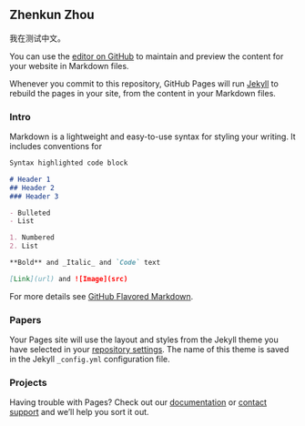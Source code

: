 ## Zhenkun Zhou

我在测试中文。

You can use the [editor on GitHub](https://github.com/zhenkun91/zhenkun91.github.io/edit/master/index.md) to maintain and preview the content for your website in Markdown files.

Whenever you commit to this repository, GitHub Pages will run [Jekyll](https://jekyllrb.com/) to rebuild the pages in your site, from the content in your Markdown files.

### Intro

Markdown is a lightweight and easy-to-use syntax for styling your writing. It includes conventions for

```markdown
Syntax highlighted code block

# Header 1
## Header 2
### Header 3

- Bulleted
- List

1. Numbered
2. List

**Bold** and _Italic_ and `Code` text

[Link](url) and ![Image](src)
```

For more details see [GitHub Flavored Markdown](https://guides.github.com/features/mastering-markdown/).

### Papers

Your Pages site will use the layout and styles from the Jekyll theme you have selected in your [repository settings](https://github.com/zhenkun91/zhenkun91.github.io/settings). The name of this theme is saved in the Jekyll `_config.yml` configuration file.

### Projects

Having trouble with Pages? Check out our [documentation](https://help.github.com/categories/github-pages-basics/) or [contact support](https://github.com/contact) and we’ll help you sort it out.
